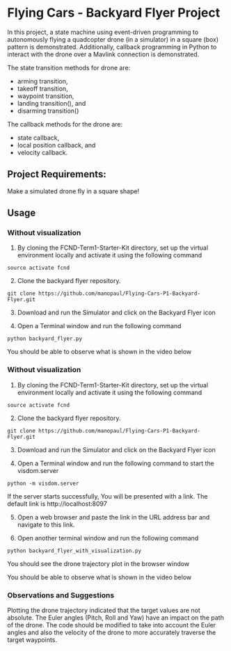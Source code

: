 # Flying Cars - Backyard Flyer Project
In this project, a state machine using event-driven programming to autonomously flying a quadcopter drone (in a simulator) in a square (box) pattern is demonstrated. Additionally, callback programming in Python to interact with the drone over a Mavlink connection is demonstrated. 

The state transition methods for drone are:
- arming transition, 
- takeoff transition, 
- waypoint transition, 
- landing transition(), and 
- disarming transition()

The callback methods for the drone are:
- state callback,
- local position callback, and
- velocity callback.

## Project Requirements: 
Make a simulated drone fly in a square shape!

## Usage
### Without visualization
1. By cloning the FCND-Term1-Starter-Kit directory, set up the virtual environment locally and activate it using the following command

`source activate fcnd`

2.  Clone the backyard flyer repository.

`git clone https://github.com/manopaul/Flying-Cars-P1-Backyard-Flyer.git`

3. Download and run the Simulator and click on the Backyard Flyer icon

4. Open a Terminal window and run the following command

`python backyard_flyer.py`

You should be able to observe what is shown in the video below

### Without visualization
1. By cloning the FCND-Term1-Starter-Kit directory, set up the virtual environment locally and activate it using the following command

`source activate fcnd`

2. Clone the backyard flyer repository.

`git clone https://github.com/manopaul/Flying-Cars-P1-Backyard-Flyer.git`

3. Download and run the Simulator and click on the Backyard Flyer icon

4. Open a Terminal window and run the following command to start the visdom.server

`python -m visdom.server`

If the server starts successfully, You will be presented with a link. The default link is http://localhost:8097

5. Open a web browser and paste the link in the URL address bar and navigate to this link. 

6. Open another terminal window and run the following command

`python backyard_flyer_with_visualization.py`

You should see the drone trajectory plot in the browser window

You should be able to observe what is shown in the video below

### Observations and Suggestions
Plotting the drone trajectory indicated that the target values are not absolute.
The Euler angles (Pitch, Roll and Yaw) have an impact on the path of the drone. 
The code should be modified to take into account the Euler angles and also the velocity of the drone to more accurately traverse the target waypoints.
